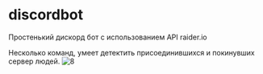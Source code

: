 # discordbot

Простенький дискорд бот с использованием API raider.io 

Несколько команд, умеет детектить присоединившихся и покинувших сервер людей.
![8](https://user-images.githubusercontent.com/94641349/148388901-f23f029c-c981-4acf-9b2a-9507ee6eefd3.png)
